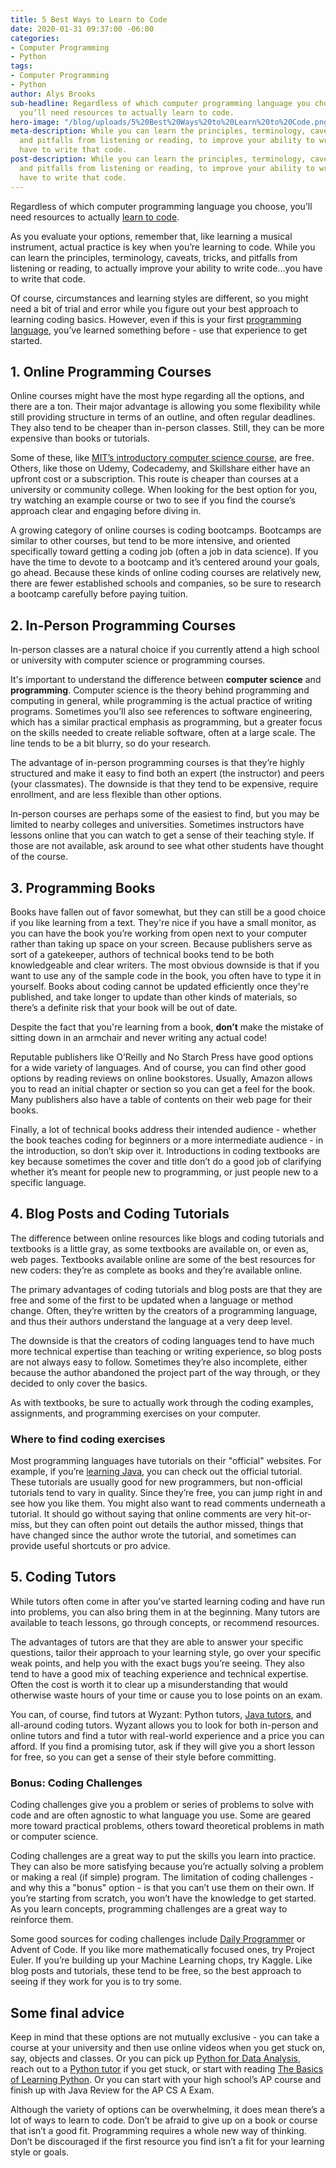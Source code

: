 ```yaml
---
title: 5 Best Ways to Learn to Code
date: 2020-01-31 09:37:00 -06:00
categories:
- Computer Programming
- Python
tags:
- Computer Programming
- Python
author: Alys Brooks
sub-headline: Regardless of which computer programming language you choose to learn,
  you’ll need resources to actually learn to code.
hero-image: "/blog/uploads/5%20Best%20Ways%20to%20Learn%20to%20Code.png"
meta-description: While you can learn the principles, terminology, caveats, tricks,
  and pitfalls from listening or reading, to improve your ability to write code...you
  have to write that code.
post-description: While you can learn the principles, terminology, caveats, tricks,
  and pitfalls from listening or reading, to improve your ability to write code...you
  have to write that code.
---
```


Regardless of which computer programming language you choose, you’ll need resources to actually [learn to code](https://www.wyzant.com/blog/before-you-learn-coding/).

As you evaluate your options, remember that, like learning a musical instrument, actual practice is key when you’re learning to code. While you can learn the principles, terminology, caveats, tricks, and pitfalls from listening or reading, to actually improve your ability to write code...you have to write that code.

Of course, circumstances and learning styles are different, so you might need a bit of trial and error while you figure out your best approach to learning coding basics. However, even if this is your first [programming language](https://www.wyzant.com/blog/how-to-choose-a-programming-language/), you’ve learned something before -  use that experience to get started.

## 1. Online Programming Courses

Online courses might have the most hype regarding all the options, and there are a ton. Their major advantage is allowing you some flexibility while still providing structure in terms of an outline, and often regular deadlines. They also tend to be cheaper than in-person classes. Still, they can be more expensive than books or tutorials.

Some of these, like [MIT’s introductory computer science course](https://ocw.mit.edu/courses/electrical-engineering-and-computer-science/6-0001-introduction-to-computer-science-and-programming-in-python-fall-2016/), are free. Others, like those on Udemy, Codecademy, and Skillshare either have an upfront cost or a subscription. This route is cheaper than courses at a university or community college. When looking for the best option for you, try watching an example course or two to see if you find the course’s approach clear and engaging before diving in.

A growing category of online courses is coding bootcamps. Bootcamps are similar to other courses, but tend to be more intensive, and oriented specifically toward getting a coding job (often a job in data science). If you have the time to devote to a bootcamp and it’s centered around your goals, go ahead. Because these kinds of online coding courses are relatively new, there are fewer established schools and companies, so be sure to research a bootcamp carefully before paying tuition.

## 2. In-Person Programming Courses

In-person classes are a natural choice if you currently attend a high school or university with computer science or programming courses.

It's important to understand the difference between **computer science** and **programming**. Computer science is the theory behind programming and computing in general, while programming is the actual practice of writing programs. Sometimes you’ll also see references to software engineering, which has a similar practical emphasis as programming, but a greater focus on the skills needed to create reliable software, often at a large scale. The line tends to be a bit blurry, so do your research.

The advantage of in-person programming courses is that they’re highly structured and make it easy to find both an expert (the instructor) and peers (your classmates). The downside is that they tend to be expensive, require enrollment, and are less flexible than other options.

In-person courses are perhaps some of the easiest to find, but you may be limited to nearby colleges and universities. Sometimes instructors have lessons online that you can watch to get a sense of their teaching style. If those are not available, ask around to see what other students have thought of the course.

## 3. Programming Books

Books have fallen out of favor somewhat, but they can still be a good choice if you like learning from a text. They're nice if you have a small monitor, as you can have the book you’re working from open next to your computer rather than taking up space on your screen. Because publishers serve as sort of a gatekeeper, authors of technical books tend to be both knowledgeable and clear writers. The most obvious downside is that if you want to use any of the sample code in the book, you often have to type it in yourself. Books about coding cannot be updated efficiently once they're published, and take longer to update than other kinds of materials, so there’s a definite risk that your book will be out of date.

Despite the fact that you're learning from a book, **don’t** make the mistake of sitting down in an armchair and never writing any actual code!

Reputable publishers like O’Reilly and No Starch Press have good options for a wide variety of languages. And of course, you can find other good options by reading reviews on online bookstores. Usually, Amazon allows you to read an initial chapter or section so you can get a feel for the book. Many publishers also have a table of contents on their web page for their books.

Finally, a lot of technical books address their intended audience - whether the book teaches coding for beginners or a more intermediate audience - in the introduction, so don’t skip over it. Introductions in coding textbooks are key because sometimes the cover and title don’t do a good job of clarifying whether it’s meant for people new to programming, or just people new to a specific language.

## 4. Blog Posts and Coding Tutorials

The difference between online resources like blogs and coding tutorials and textbooks is a little gray, as some textbooks are available on, or even as, web pages. Textbooks available online are some of the best resources for new coders: they’re as complete as books and they’re available online.

The primary advantages of coding tutorials and blog posts are that they are free and some of the first to be updated when a language or method change. Often, they’re written by the creators of a programming language, and thus their authors understand the language at a very deep level.

The downside is that the creators of coding languages tend to have much more technical expertise than teaching or writing experience, so blog posts are not always easy to follow. Sometimes they’re also incomplete, either because the author abandoned the project part of the way through, or they decided to only cover the basics.

As with textbooks, be sure to actually work through the coding examples, assignments, and programming exercises on your computer.

### Where to find coding exercises

Most programming languages have tutorials on their "official" websites. For example, if you’re [learning Java](https://docs.oracle.com/javase/tutorial/), you can check out the official tutorial. These tutorials are usually good for new programmers, but non-official tutorials tend to vary in quality. Since they’re free, you can jump right in and see how you like them. You might also want to read comments underneath a tutorial. It should go without saying that online comments are very hit-or-miss, but they can often point out details the author missed, things that have changed since the author wrote the tutorial, and sometimes can provide useful shortcuts or pro advice.

## 5. Coding Tutors

While tutors often come in after you’ve started learning coding and have run into problems, you can also bring them in at the beginning. Many tutors are available to teach lessons, go through concepts, or recommend resources.

The advantages of tutors are that they are able to answer your specific questions, tailor their approach to your learning style, go over your specific weak points, and help you with the exact bugs you’re seeing. They also tend to have a good mix of teaching experience and technical expertise. Often the cost is worth it to clear up a misunderstanding that would otherwise waste hours of your time or cause you to lose points on an exam.

You can, of course, find tutors at Wyzant: Python tutors, [Java tutors](https://www.wyzant.com/Java_tutors.aspx), and all-around coding tutors. Wyzant allows you to look for both in-person and online tutors and find a tutor with real-world experience and a price you can afford. If you find a promising tutor, ask if they will give you a short lesson for free, so you can get a sense of their style before committing.

### Bonus: Coding Challenges

Coding challenges give you a problem or series of problems to solve with code and are often agnostic to what language you use. Some are geared more toward practical problems, others toward theoretical problems in math or computer science.

Coding challenges are a great way to put the skills you learn into practice. They can also be more satisfying because you’re actually solving a problem or making a real (if simple) program. The limitation of coding challenges - and why this a "bonus" option - is that you can’t use them on their own. If you’re starting from scratch, you won’t have the knowledge to get started. As you learn concepts, programming challenges are a great way to reinforce them.

Some good sources for coding challenges include [Daily Programmer](https://www.reddit.com/r/dailyprogrammer/) or Advent of Code. If you like more mathematically focused ones, try Project Euler. If you’re building up your Machine Learning chops, try Kaggle. Like blog posts and tutorials, these tend to be free, so the best approach to seeing if they work for you is to try some.

## Some final advice

Keep in mind that these options are not mutually exclusive - you can take a course at your university and then use online videos when you get stuck on, say, objects and classes. Or you can pick up [Python for Data Analysis](http://shop.oreilly.com/product/0636920023784.do), reach out to a [Python tutor](https://www.wyzant.com/Python_tutors.aspx) if you get stuck, or start with reading [The Basics of Learning Python](https://www.wyzant.com/blog/learn-python/). Or you can start with your high school’s AP course and finish up with Java Review for the AP CS A Exam.

Although the variety of options can be overwhelming, it does mean there’s a lot of ways to learn to code. Don’t be afraid to give up on a book or course that isn’t a good fit. Programming requires a whole new way of thinking. Don’t be discouraged if the first resource you find isn’t a fit for your learning style or goals.